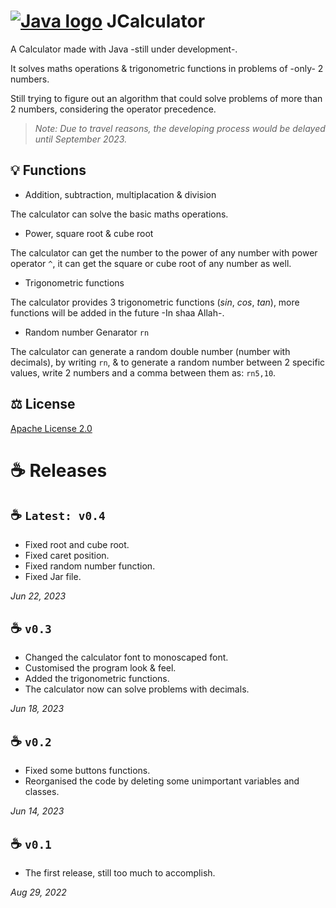 # [![Java logo](https://github.com/iAhmadGad/Calculator.Java/blob/main/imgs/java-logo.png)]() JCalculator
A Calculator made with Java -still under development-.

It solves maths operations & trigonometric functions in problems of -only- 2 numbers.

Still trying to figure out an algorithm that could solve problems of more than 2 numbers, considering the operator precedence.

> _Note: Due to travel reasons, the developing process would be delayed until September 2023._

## 💡 Functions
- Addition, subtraction, multiplacation & division

The calculator can solve the basic maths operations.
- Power, square root & cube root

The calculator can get the number to the power of any number with power operator `^`, it can get the square or cube root of any number as well.
- Trigonometric functions

The calculator provides 3 trigonometric functions ($sin$, $cos$, $tan$), more functions will be added in the future -In shaa Allah-.
- Random number Genarator `rn`

The calculator can generate a random double number (number with decimals), by writing `rn`, & to generate a random number between 2 specific values, write 2 numbers and a comma between them as: `rn5,10`.
## ⚖️ License
[Apache License 2.0](https://github.com/iAhmadGad/JCalculator.Java/blob/main/LICENSE.txt)
# **☕ Releases**
## ☕ `Latest: v0.4`
- Fixed root and cube root.
- Fixed caret position.
- Fixed random number function.
- Fixed Jar file.

_Jun 22, 2023_
## ☕ `v0.3`
- Changed the calculator font to monoscaped font.
- Customised the program look & feel.
- Added the trigonometric functions.
- The calculator now can solve problems with decimals.

_Jun 18, 2023_
## ☕ `v0.2`
- Fixed some buttons functions.
- Reorganised the code by deleting some unimportant variables and classes.

 _Jun 14, 2023_
## ☕ `v0.1`
- The first release, still too much to accomplish.

_Aug 29, 2022_
